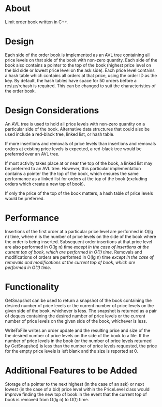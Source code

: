 # About

Limit order book written in C++.  

# Design

Each side of the order book is implemented as an AVL tree containing all price levels on that side of the book with 
non-zero quantity.  Each side of the book also contains a pointer to the top of the book (highest price level on the bid 
side or lowest price level on the ask side).  Each price level contains a hash table which contains all orders at that 
price, using the order ID as the key.  By default, the hash tables have space for 50 orders before a resize/rehash is 
required.  This can be changed to suit the characteristics of the order book.

# Design Considerations

An AVL tree is used to hold all price levels with non-zero quantity on a particular side of the book.  Alternative data 
structures that could also be used include a red-black tree, linked list, or hash table.  

If more insertions and removals of price levels than insertions and removals orders at existing price levels is expected, 
a red-black tree would be preferred over an AVL tree.

If most activity takes place at or near the top of the book, a linked list may be preferred to an AVL tree.  However, 
this particular implementation contains a pointer the the top of the book, which ensures the same performance as a 
linked list for orders at the top of the book (excluding orders which create a new top of book).

If only the price of the top of the book matters, a hash table of price levels would be preferred.

# Performance

Insertions of the first order at a particular price level are performed in O(lg n) time, where n is the number of price 
levels on the side of the book where the order is being inserted.  Subsequent order insertions at that price level are 
also performed in O(lg n) time _except in the case of insertions at the current top of book, which are performed in O(1) 
time_.  Removals and modifications of orders are performed in O(lg n) time _except in the case of removals and modifications 
at the current top of book, which are performed in O(1) time_.

# Functionality

GetSnapshot can be used to return a snapshot of the book containing the desired number of price levels or the current 
number of price levels on the given side of the book, whichever is less.  The snapshot is returned as a pair of deques 
containing the desired number of price levels or the current number of price levels on the given side of the book, 
whichever is less.

WriteToFile writes an order update and the resulting price and size of the the desired number of price levels on the 
side of the book to a file.  If the number of price levels in the book (or the number of price levels returned by 
GetSnapshot) is less than the number of price levels requested, the price for the empty price levels is left blank and 
the size is reported at 0. 

# Additional Features to be Added

Storage of a pointer to the next highest (in the case of an ask) or next lowest (in the case of a bid) price level within 
the PriceLevel class would improve finding the new top of book in the event that the current top of book is removed from 
O(lg n) to O(1) time.